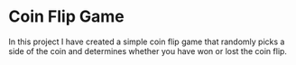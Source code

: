 # Coin Flip Game


In this project I have created a simple coin flip game that randomly picks a side of the coin and determines whether you have won or lost the coin flip.


